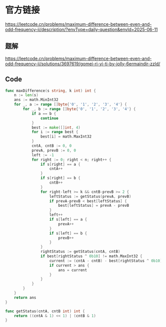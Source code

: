 # 官方链接
https://leetcode.cn/problems/maximum-difference-between-even-and-odd-frequency-ii/description/?envType=daily-question&envId=2025-06-11

## 题解
https://leetcode.cn/problems/maximum-difference-between-even-and-odd-frequency-ii/solutions/3697619/gomei-ri-yi-ti-by-jolly-6ermaindir-zzld/

## Code
```go
func maxDifference(s string, k int) int {
	n := len(s)
	ans := math.MinInt32
	for _, a := range []byte{'0', '1', '2', '3', '4'} {
		for _, b := range []byte{'0', '1', '2', '3', '4'} {
			if a == b {
				continue
			}
			best := make([]int, 4)
			for i := range best {
				best[i] = math.MaxInt32
			}
			cntA, cntB := 0, 0
			prevA, prevB := 0, 0
			left := -1
			for right := 0; right < n; right++ {
				if s[right] == a {
					cntA++
				}
				if s[right] == b {
					cntB++
				}
				for right-left >= k && cntB-prevB >= 2 {
					leftStatus := getStatus(prevA, prevB)
					if prevA-prevB < best[leftStatus] {
						best[leftStatus] = prevA - prevB
					}
					left++
					if s[left] == a {
						prevA++
					}
					if s[left] == b {
						prevB++
					}
				}
				rightStatus := getStatus(cntA, cntB)
				if best[rightStatus ^ 0b10] != math.MaxInt32 {
					current := (cntA - cntB) - best[rightStatus ^ 0b10]
					if current > ans {
						ans = current
					}
				}
			}
		}
	}
	return ans
}

func getStatus(cntA, cntB int) int {
	return ((cntA & 1) << 1) | (cntB & 1)
}
```